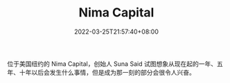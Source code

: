﻿---
weight: 
title: "Nima Capital"
description: "位于美国纽约的 Nima Capital，创始人 Suna Said 试图想象从现在起的一年、五年、十年以后会发生什么事情，但是成为那一刻的部分会很令人兴奋"
date: 2022-03-25T21:57:40+08:00
lastmod: 2022-03-25T16:45:40+08:00
draft: false
authors: ["Metabd"]
featuredImage: "nima-capital.jpg"
link: ""
tags: ["投资机构","Nima Capital"]
categories: ["navigation"]
navigation: ["投资机构"]
lightgallery: true
toc: true
pinned: false
recommend: false
recommend1: false
---
位于美国纽约的 Nima Capital，创始人 Suna Said 试图想象从现在起的一年、五年、十年以后会发生什么事情，但是成为那一刻的部分会很令人兴奋。
